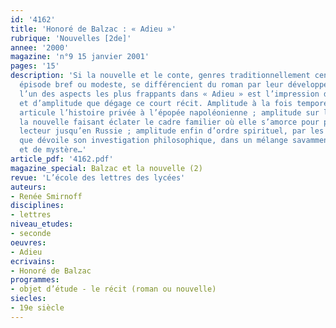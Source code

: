 ```yaml
---
id: '4162'
title: 'Honoré de Balzac : « Adieu »'
rubrique: 'Nouvelles [2de]'
annee: '2000'
magazine: 'n°9 15 janvier 2001'
pages: '15'
description: 'Si la nouvelle et le conte, genres traditionnellement centrés sur un
  épisode bref ou modeste, se différencient du roman par leur développement limité,
  l’un des aspects les plus frappants dans « Adieu » est l’impression de profondeur
  et d’amplitude que dégage ce court récit. Amplitude à la fois temporelle, puisqu’il
  articule l’histoire privée à l’épopée napoléonienne ; amplitude sur le plan spatial,
  la nouvelle faisant éclater le cadre familier où elle s’amorce pour projeter le
  lecteur jusqu’en Russie ; amplitude enfin d’ordre spirituel, par les arrière-plans
  que dévoile son investigation philosophique, dans un mélange savamment dosé de simplicité
  et de mystère…'
article_pdf: '4162.pdf'
magazine_special: Balzac et la nouvelle (2)
revue: 'L’école des lettres des lycées'
auteurs:
- Renée Smirnoff
disciplines:
- lettres
niveau_etudes:
- seconde
oeuvres:
- Adieu
ecrivains:
- Honoré de Balzac
programmes:
- objet d’étude - le récit (roman ou nouvelle)
siecles:
- 19e siècle
---
```

